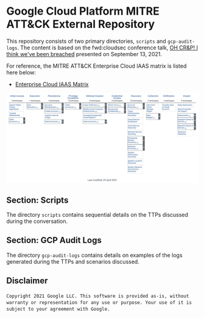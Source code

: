 # Google Cloud Platform MITRE ATT&CK External Repository

This repository consists of two primary directories, `scripts` and `gcp-audit-logs`.   The content is based on the fwd:cloudsec conference talk, [OH CR&P! I think we've been breached](https://fwdcloudsec.org/speakers.html#oh-crp) presented on September 13, 2021.

For reference, the MITRE ATT&CK Enterprise Cloud IAAS matrix is listed here below:

* [Enterprise Cloud IAAS Matrix](https://attack.mitre.org/matrices/enterprise/cloud/iaas/)

![Enterprise Cloud IAAS Matrix](./static/enterprise-iaas-matrix.png)

## Section: Scripts

The directory `scripts` contains sequential details on the TTPs discussed during the conversation.

## Section: GCP Audit Logs

The directory `gcp-audit-logs` contains details on examples of the logs generated during the TTPs and scenarios discussed.

## Disclaimer

```Copyright 2021 Google LLC. This software is provided as-is, without warranty or representation for any use or purpose. Your use of it is subject to your agreement with Google.```
